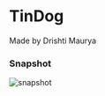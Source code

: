 # TinDog
  Made by Drishti Maurya

### Snapshot
![snapshot](https://user-images.githubusercontent.com/110222814/201124678-13c03a6c-cf86-465b-a75b-3f543a04656b.png)
